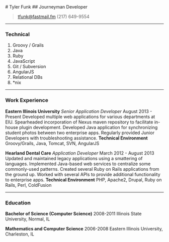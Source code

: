 <link rel="stylesheet" href="resume.css"></link>
# Tyler Funk
## Journeyman Developer

> [tfunk@fastmail.fm](tfunk@fastmail.fm)
> (217) 649-9554

---

### Technical

1. Groovy / Grails
2. Java
3. Ruby
4. JavaScript
5. Git / Subversion
6. AngularJS
7. Relational DBs
8. *nix

---

### Work Experience

**Eastern Illinois University** *Senior Application Developer* <span class="timespan">August 2013 - Present</span>
    Developed multiple web applications for various departments at EIU.
    Spearheaded incorporation of Nexus maven repository to facilitate in-house plugin development.
    Developed Java application for synchronizing student photos between two enterprise apps.
    Regularly provided Junior Developers with troubleshooting assistance.
    **Technical Environment** Groovy/Grails, Java, Tomcat, SVN, AngularJS

**Hearland Dental Care** *Application Developer* <span class="timespan">March 2012 - August 2013</span>
    Updated and maintained legacy applications using a smattering of languages.
    Implemented Java-based web services to centralize some commonly-used patterns.
    Created several Ruby on Rails applications from the ground up.
    Worked with several APIs to provide additional functionality to enterprise apps.
    **Technical Environment** PHP, Apache2, Drupal, Ruby on Rails, Perl, ColdFusion

---

### Education

**Bachelor of Science (Computer Science)** <span class="timespan">2008-2011</span>
    Illinois State University, Normal, IL

**Mathematics and Computer Science** <span class="timespan">2006-2008</span>
    Eastern Illinois University, Charleston, IL
